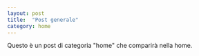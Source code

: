 ```yaml
---
layout: post
title:  "Post generale"
category: home
---
```


Questo è un post di categoria "home" che comparirà nella home.
